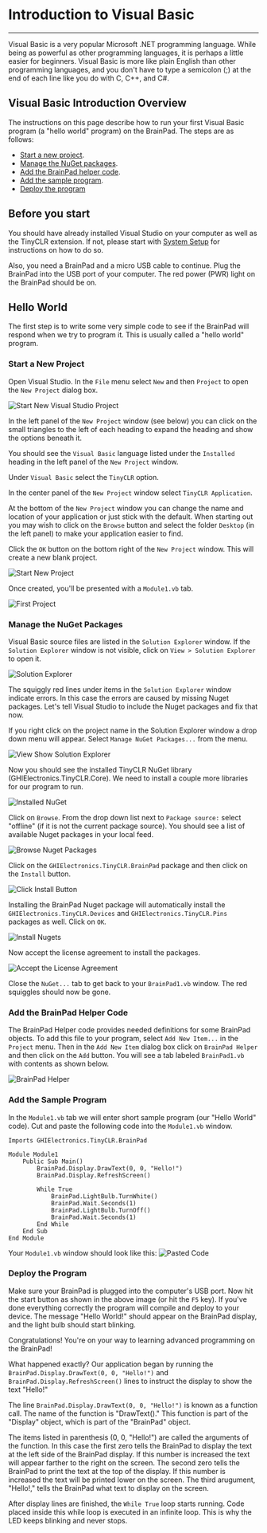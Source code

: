 # Introduction to Visual Basic
---
Visual Basic is a very popular Microsoft .NET programming language. While being as powerful as other programming languages, it is perhaps a little easier for beginners.  Visual Basic is more like plain English than other programming languages, and you don't have to type a semicolon (;) at the end of each line like you do with C, C++, and C#.

## Visual Basic Introduction Overview
The instructions on this page describe how to run your first Visual Basic program (a "hello world" program) on the BrainPad. The steps are as follows:

  * [Start a new project](#start-a-new-project).
  * [Manage the NuGet packages](#manage-the-nuget-packages).
  * [Add the BrainPad helper code](#add-the-brainpad-helper-code).
  * [Add the sample program](#add-the-sample-program).
  * [Deploy the program](#deploy-the-program)

## Before you start
You should have already installed Visual Studio on your computer as well as the TinyCLR extension. If not, please start with [System Setup](../system-setup.md) for instructions on how to do so.

Also, you need a BrainPad and a micro USB cable to continue. Plug the BrainPad into the USB port of your computer. The red power (PWR) light on the BrainPad should be on.

## Hello World
The first step is to write some very simple code to see if the BrainPad will respond when we try to program it. This is usually called a "hello world" program.

### Start a New Project
Open Visual Studio.  In the `File` menu select `New` and then `Project` to open the `New Project` dialog box.

![Start New Visual Studio Project](images/introduction/start-new-project.png)

In the left panel of the `New Project` window (see below) you can click on the small triangles to the left of each heading to expand the heading and show the options beneath it.

You should see the `Visual Basic` language listed under the `Installed` heading in the left panel of the `New Project` window.

Under `Visual Basic` select the `TinyCLR` option.

In the center panel of the `New Project` window select `TinyCLR Application`.

At the bottom of the `New Project` window you can change the name and location of your application or just stick with the default. When starting out you may wish to click on the `Browse` button and select the folder `Desktop` (in the left panel) to make your application easier to find.

Click the `OK` button on the bottom right of the `New Project` window.  This will create a new blank project.

![Start New Project](images/introduction/new-project-window.png)

Once created, you'll be presented with a `Module1.vb` tab.

![First Project](images/introduction/first-project.png)

### Manage the NuGet Packages
Visual Basic source files are listed in the `Solution Explorer` window. If the `Solution Explorer` window is not visible, click on `View > Solution Explorer` to open it.

![Solution Explorer](images/introduction/solution-explorer.png)

The squiggly red lines under items in the `Solution Explorer` window indicate errors. In this case the errors are caused by missing Nuget packages. Let's tell Visual Studio to include the Nuget packages and fix that now.

If you right click on the project name in the Solution Explorer window a drop down menu will appear. Select `Manage NuGet Packages...` from the menu.

![View Show Solution Explorer](images/introduction/manage-nuget-packages-menu.png) 

Now you should see the installed TinyCLR NuGet library (GHIElectronics.TinyCLR.Core). We need to install a couple more libraries for our program to run.

![Installed NuGet](images/introduction/click-on-browse.png)

Click on `Browse`. From the drop down list next to `Package source:` select "offline" (if it is not the current package source). You should see a list of available Nuget packages in your local feed.

![Browse Nuget Packages](images/introduction/browse-nuget-packages.jpg)

Click on the `GHIElectronics.TinyCLR.BrainPad` package and then click on the `Install` button.

![Click Install Button](images/introduction/click-install-button.png)

Installing the BrainPad Nuget package will automatically install the `GHIElectronics.TinyCLR.Devices` and `GHIElectronics.TinyCLR.Pins` packages as well. Click on `OK`.

![Install Nugets](images/introduction/install-nugets.png)

Now accept the license agreement to install the packages.

![Accept the License Agreement](images/introduction/accept-license.png)

Close the `NuGet...` tab to get back to your `BrainPad1.vb` window. The red squiggles should now be gone.

### Add the BrainPad Helper Code

The BrainPad Helper code provides needed definitions for some BrainPad objects. To add this file to your program, select `Add New Item...` in the `Project` menu. Then in the `Add New Item` dialog box click on `BrainPad Helper` and then click on the `Add` button. You will see a tab labeled `BrainPad1.vb` with contents as shown below.

![BrainPad Helper](images/introduction/brainpad-helper.jpg)

### Add the Sample Program  
In the `Module1.vb` tab we will enter short sample program (our "Hello World" code). Cut and paste the following code into the `Module1.vb` window.

```
Imports GHIElectronics.TinyCLR.BrainPad

Module Module1
    Public Sub Main()
        BrainPad.Display.DrawText(0, 0, "Hello!")
        BrainPad.Display.RefreshScreen()

        While True
            BrainPad.LightBulb.TurnWhite()
            BrainPad.Wait.Seconds(1)
            BrainPad.LightBulb.TurnOff()
            BrainPad.Wait.Seconds(1)
        End While
    End Sub
End Module
```

Your `Module1.vb` window should look like this:
![Pasted Code](images/introduction/pasted-code.png)



### Deploy the Program
Make sure your BrainPad is plugged into the computer's USB port. Now hit the start button as shown in the above image (or hit the `F5` key). If you've done everything correctly the program will compile and deploy to your device. The message "Hello World!" should appear on the BrainPad display, and the light bulb should start blinking.

Congratulations! You're on your way to learning advanced programming on the BrainPad!

What happened exactly? Our application began by running the `BrainPad.Display.DrawText(0, 0, "Hello!")` and `BrainPad.Display.RefreshScreen()` lines to instruct the display to show the text "Hello!"

The line `BrainPad.Display.DrawText(0, 0, "Hello!")` is known as a function call. The name of the function is "DrawText()." This function is part of the "Display" object, which is part of the "BrainPad" object.

The items listed in parenthesis (0, 0, "Hello!") are called the arguments of the function. In this case the first zero tells the BrainPad to display the text at the left side of the BrainPad display. If this number is increased the text will appear farther to the right on the screen. The second zero tells the BrainPad to print the text at the top of the display. If this number is increased the text will be printed lower on the screen. The third arugument, "Hello!," tells the BrainPad what text to display on the screen.

After display lines are finished, the `While True` loop starts running. Code placed inside this while loop is executed in an infinite loop. This is why the LED keeps blinking and never stops.
